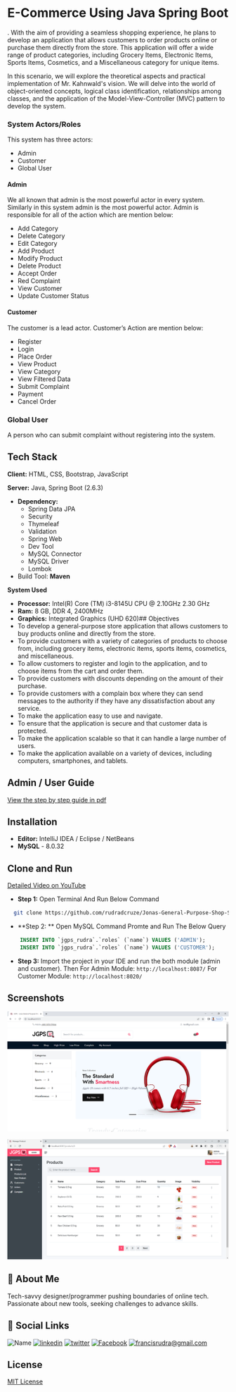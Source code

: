 
# E-Commerce Using Java Spring Boot

. With the aim of providing a seamless shopping experience, he plans to develop an application that allows customers to order products online or purchase them directly from the store. This application will offer a wide range of product categories, including Grocery Items, Electronic Items, Sports Items, Cosmetics, and a Miscellaneous category for unique items.

In this scenario, we will explore the theoretical aspects and practical implementation of Mr. Kahnwald's vision. We will delve into the world of object-oriented concepts, logical class identification, relationships among classes, and the application of the Model-View-Controller (MVC) pattern to develop the system.

### System Actors/Roles

This system has three actors:
* Admin
* Customer
* Global User

#### Admin
We all known that admin is the most powerful actor in every system. Similarly in this system admin is the most powerful actor. Admin is responsible for all of the action which are mention below:
* Add Category
* Delete Category
* Edit Category
* Add Product
* Modify Product
* Delete Product
* Accept Order
* Red Complaint
* View Customer
* Update Customer Status

#### Customer
The customer is a lead actor. Customer’s Action are mention below:
* Register
* Login
* Place Order
* View Product
* View Category
* View Filtered Data
* Submit Complaint
* Payment
* Cancel Order

### Global User
A person who can submit complaint without registering into the system.
## Tech Stack

**Client:** HTML, CSS, Bootstrap, JavaScript

**Server:** Java, Spring Boot (2.6.3)
* **Dependency:**
    * Spring Data JPA
    * Security
    * Thymeleaf
    * Validation
    * Spring Web
    * Dev Tool
    * MySQL Connector
    * MySQL Driver
    * Lombok
* Build Tool: **Maven**

**System Used**
* **Processor:** Intel(R) Core (TM) i3-8145U CPU @ 2.10GHz 2.30 GHz
* **Ram:** 8 GB, DDR 4, 2400MHz
* **Graphics:** Integrated Graphics (UHD 620)## Objectives
* To develop a general-purpose store application that allows customers to buy products online and directly from the store.
* To provide customers with a variety of categories of products to choose from, including grocery items, electronic items, sports items, cosmetics, and miscellaneous.
* To allow customers to register and login to the application, and to choose items from the cart and order them.
* To provide customers with discounts depending on the amount of their purchase.
* To provide customers with a complain box where they can send messages to the authority if they have any dissatisfaction about any service.
* To make the application easy to use and navigate.
* To ensure that the application is secure and that customer data is protected.
* To make the application scalable so that it can handle a large number of users.
* To make the application available on a variety of devices, including computers, smartphones, and tablets.
## Admin / User Guide

[View the step by step guide in pdf](https://drive.google.com/file/d/1gz9LYJAXcK1JYG3m9jF-0pOOGw2tVcYn/view?usp=sharing)
## Installation

* **Editor:** IntelliJ IDEA / Eclipse / NetBeans
* **MySQL** - 8.0.32
## Clone and Run

[Detailed Video on YouTube](https://youtu.be/F4-iNaaumek)

* **Step 1:** Open Terminal And Run Below Command
```bash
  git clone https://github.com/rudradcruze/Jonas-General-Purpose-Shop-SpringBoot.git
```
* **Step 2: ** Open MySQL Command Promte and Run The Below Query
```sql
    INSERT INTO `jgps_rudra`.`roles` (`name`) VALUES ('ADMIN');
    INSERT INTO `jgps_rudra`.`roles` (`name`) VALUES ('CUSTOMER');
```
* **Step 3:**
Import the project in your IDE and run the both module (admin and customer). Then
For Admin Module: `http://localhost:8087/`
For Customer Module: `http://localhost:8020/` 


## Screenshots

![Customer View](/Admin/src/main/resources/static/images/ex/customer-view.png)

![Admin View product List](/Admin/src/main/resources/static/images/ex/admin-view.png)
## 🚀 About Me
Tech-savvy designer/programmer pushing boundaries of online tech. Passionate about new tools, seeking challenges to advance skills.
## 🔗 Social Links
![Name](https://img.shields.io/badge/Name-Francis%20Rudra%20D%20Cruze-yellowgreen?style=for-the-badge)
[![linkedin](https://img.shields.io/badge/linkedin-0A66C2?style=for-the-badge&logo=linkedin&logoColor=white)](https://www.linkedin.com/in/rudradcruze)
[![twitter](https://img.shields.io/badge/twitter-1DA1F2?style=for-the-badge&logo=twitter&logoColor=white)](https://twitter.com/rudradcruze)
[![Facebook](https://img.shields.io/badge/facebook-4267B2?style=for-the-badge&logo=facebook&logoColor=white)](https://facebook.com/rudradcruze)
[![francisrudra@gmail.com](https://img.shields.io/badge/gmail-4267B2?style=for-the-badge&logo=gmail&logoColor=white)](mailto:francisrudra@gmail.com)
## License
[MIT License](/LICENSE)
